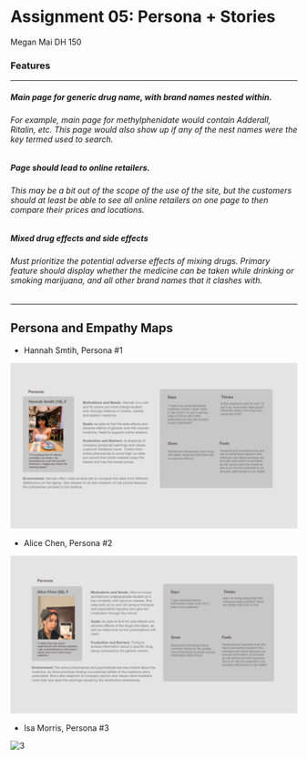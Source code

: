 # Assignment 05: Persona + Stories
Megan Mai DH 150
### Features
*** 
##### Main page for generic drug name, with brand names nested within.
###### For example, main page for methylphenidate would contain Adderall, Ritalin, etc. This page would also show up if any of the nest names were the key termed used to search.
##### Page should lead to online retailers. 
###### This may be a bit out of the scope of the use of the site, but the customers should at least be able to see all online retailers on one page to then compare their prices and locations.
##### Mixed drug effects and side effects
###### Must prioritize the potential adverse effects of mixing drugs. Primary feature should display whether the medicine can be taken while drinking or smoking marijuana, and all other brand names that it clashes with.
***
## Persona and Empathy Maps

- Hannah Smtih, Persona #1

![1](hanna%20smith.png)

- Alice Chen, Persona #2

![2](erica%20chen.png)

- Isa Morris, Persona #3

![3](isa%20morris.png)
